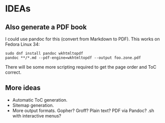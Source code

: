 # IDEAs

## Also generate a PDF book

I could use pandoc for this (convert from Markdown to PDF). This works on Fedora Linux 34:

```
sudo dnf install pandoc wkhtmltopdf
pandoc **/*.md --pdf-engine=wkhtmltopdf --output foo.zone.pdf
```

There will be some more scripting required to get the page order and ToC correct.

## More ideas

* Automatic ToC generation.
* Sitemap generation.
* More output formats. Gopher? Groff? Plain text? PDF via Pandoc? .sh with interactive menus?
